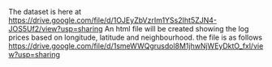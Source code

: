 The dataset is here at https://drive.google.com/file/d/1OJEyZbVzrIm1YSs2Iht5ZJN4-JOS5Uf2/view?usp=sharing
An html file will be created showing the log prices based on longitude, latitude and neighbourhood. 
the file is as follows https://drive.google.com/file/d/1smeWWQgrusdol8M1jhwNjWEyDktO_fxl/view?usp=sharing
